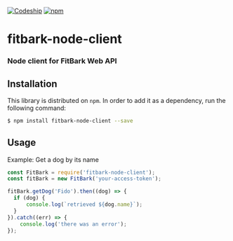 [![Codeship](https://img.shields.io/codeship/374e2e30-8e98-0134-d2c3-1aa5e186178e.svg?style=flat-square)](https://app.codeship.com/projects/185305)
[![npm](https://img.shields.io/npm/v/fitbark-node-client.svg?style=flat-square)](https://www.npmjs.com/package/fitbark-node-client)
# fitbark-node-client

### Node client for FitBark Web API

## Installation

This library is distributed on `npm`. In order to add it as a dependency,
run the following command:

``` sh
$ npm install fitbark-node-client --save
```

## Usage

Example: Get a dog by its name

``` js
const FitBark = require('fitbark-node-client');
const fitBark = new FitBark('your-access-token');

fitBark.getDog('Fido').then((dog) => {
  if (dog) {
      console.log(`retrieved ${dog.name}`);
  } 
}).catch((err) => {
    console.log('there was an error');
});
```
